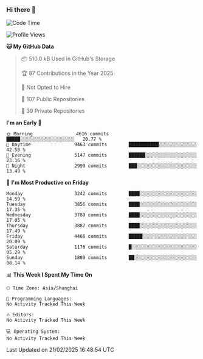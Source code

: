 ### Hi there 👋

<!--
**qbosen/qbosen** is a ✨ _special_ ✨ repository because its `README.md` (this file) appears on your GitHub profile.

Here are some ideas to get you started:

- 🔭 I’m currently working on ...
- 🌱 I’m currently learning ...
- 👯 I’m looking to collaborate on ...
- 🤔 I’m looking for help with ...
- 💬 Ask me about ...
- 📫 How to reach me: ...
- 😄 Pronouns: ...
- ⚡ Fun fact: ...
-->

<!--START_SECTION:waka-->
![Code Time](http://img.shields.io/badge/Code%20Time-2%2C111%20hrs%2036%20mins-blue)

![Profile Views](http://img.shields.io/badge/Profile%20Views-1-blue)

**🐱 My GitHub Data** 

> 📦 510.0 kB Used in GitHub's Storage 
 > 
> 🏆 87 Contributions in the Year 2025
 > 
> 🚫 Not Opted to Hire
 > 
> 📜 107 Public Repositories 
 > 
> 🔑 39 Private Repositories 
 > 
**I'm an Early 🐤** 

```text
🌞 Morning                4616 commits        █████░░░░░░░░░░░░░░░░░░░░   20.77 % 
🌆 Daytime                9463 commits        ███████████░░░░░░░░░░░░░░   42.58 % 
🌃 Evening                5147 commits        ██████░░░░░░░░░░░░░░░░░░░   23.16 % 
🌙 Night                  2999 commits        ███░░░░░░░░░░░░░░░░░░░░░░   13.49 % 
```
📅 **I'm Most Productive on Friday** 

```text
Monday                   3242 commits        ████░░░░░░░░░░░░░░░░░░░░░   14.59 % 
Tuesday                  3856 commits        ████░░░░░░░░░░░░░░░░░░░░░   17.35 % 
Wednesday                3789 commits        ████░░░░░░░░░░░░░░░░░░░░░   17.05 % 
Thursday                 3887 commits        ████░░░░░░░░░░░░░░░░░░░░░   17.49 % 
Friday                   4466 commits        █████░░░░░░░░░░░░░░░░░░░░   20.09 % 
Saturday                 1176 commits        █░░░░░░░░░░░░░░░░░░░░░░░░   05.29 % 
Sunday                   1809 commits        ██░░░░░░░░░░░░░░░░░░░░░░░   08.14 % 
```


📊 **This Week I Spent My Time On** 

```text
🕑︎ Time Zone: Asia/Shanghai

💬 Programming Languages: 
No Activity Tracked This Week

🔥 Editors: 
No Activity Tracked This Week

💻 Operating System: 
No Activity Tracked This Week
```


 Last Updated on 21/02/2025 16:48:54 UTC
<!--END_SECTION:waka-->
